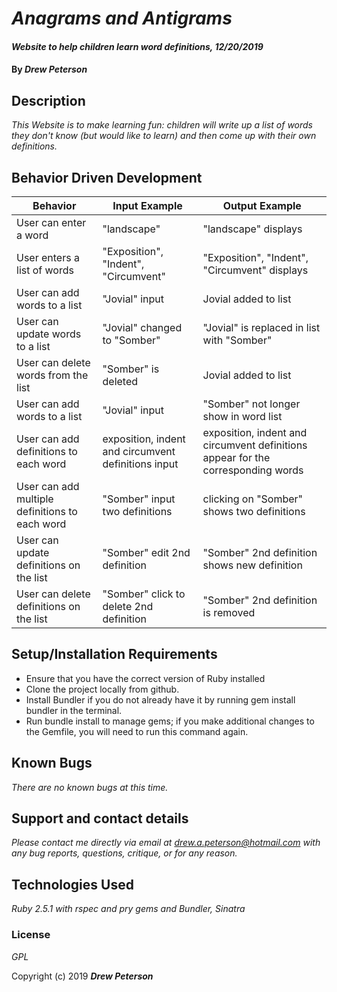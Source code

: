 # _Anagrams and Antigrams_

#### _Website to help children learn word definitions, 12/20/2019_

#### By _**Drew Peterson**_

## Description

_This Website is to make learning fun: children will write up a list of words they don't know (but would like to learn) and then come up with their own definitions._

## Behavior Driven Development

| Behavior | Input Example | Output Example |
| - | - | - |
| User can enter a word | "landscape" | "landscape" displays |
| User enters a list of words | "Exposition", "Indent", "Circumvent" | "Exposition", "Indent", "Circumvent" displays |
| User can add words to a list | "Jovial" input | Jovial added to list |
| User can update words to a list | "Jovial" changed to "Somber"| "Jovial" is replaced in list with "Somber" |
| User can delete words from the list | "Somber" is deleted | Jovial added to list |
| User can add words to a list | "Jovial" input | "Somber" not longer show in word list |
| User can add definitions to each word | exposition, indent and circumvent definitions input | exposition, indent and circumvent definitions appear for the corresponding words |
| User can add multiple definitions to each word | "Somber" input two definitions | clicking on "Somber" shows two definitions |
| User can update definitions on the list | "Somber" edit 2nd definition | "Somber" 2nd definition shows new definition |
| User can delete definitions on the list | "Somber" click to delete 2nd definition | "Somber" 2nd definition is removed |




## Setup/Installation Requirements

* Ensure that you have the correct version of Ruby installed
* Clone the project locally from github.
* Install Bundler if you do not already have it by running gem install bundler in the terminal.
* Run bundle install to manage gems; if you make additional changes to the Gemfile, you will need to run this command again.



## Known Bugs

_There are no known bugs at this time._

## Support and contact details

_Please contact me directly via email at drew.a.peterson@hotmail.com with any bug reports, questions, critique, or for any reason._

## Technologies Used

_Ruby 2.5.1 with rspec and pry gems and Bundler, Sinatra_

### License

*GPL*



Copyright (c) 2019 **_Drew Peterson_**
